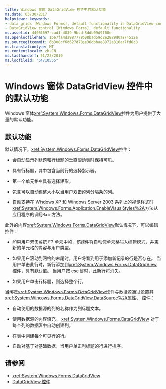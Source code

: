 ```yaml
---
title: Windows 窗体 DataGridView 控件中的默认功能
ms.date: 03/30/2017
helpviewer_keywords:
- data grids [Windows Forms], default functionality in DataGridView control
- DataGridView control [Windows Forms], default functionality
ms.assetid: 4405f697-cad1-4839-9bcd-8ddb09d9f00e
ms.openlocfilehash: 1b67fa4da987778b08bad59d2e2829d0a974512a
ms.sourcegitcommit: 6b308cf6d627d78ee36dbbae8972a310ac7fd6c8
ms.translationtype: MT
ms.contentlocale: zh-CN
ms.lasthandoff: 01/23/2019
ms.locfileid: "54710555"
---
```

# <a name="default-functionality-in-the-windows-forms-datagridview-control"></a>Windows 窗体 DataGridView 控件中的默认功能
Windows 窗体<xref:System.Windows.Forms.DataGridView>控件为用户提供了大量的默认功能。  
  
## <a name="default-functionality"></a>默认功能  
 默认情况下，<xref:System.Windows.Forms.DataGridView>控件：  
  
-   会自动显示列标题和行标题的垂直滚动表时保持可见。  
  
-   具有行标题，其中包含当前行的选择指示器。  
  
-   第一个单元格中具有选择矩形。  
  
-   包含可以自动调整大小以当用户双击的列分隔条的列。  
  
-   自动支持在 Windows XP 和 Windows Server 2003 系列上的视觉样式时<xref:System.Windows.Forms.Application.EnableVisualStyles%2A>方法从应用程序的调用`Main`方法。  
  
 此外的内容<xref:System.Windows.Forms.DataGridView>默认情况下，可以编辑控件：  
  
-   如果用户双击或按 F2 单元中的，该控件将自动使单元格进入编辑模式，并更新的单元格的内容与用户类型。  
  
-   如果用户滚动到网格的末尾时，用户将看到用于添加新记录的行是否存在。 当用户单击此行时，新行添加到<xref:System.Windows.Forms.DataGridView>控件，具有默认值。 当用户按 esc 键时，此新行将消失。  
  
-   如果用户单击行标题，则选择整个行。  
  
 当绑定<xref:System.Windows.Forms.DataGridView>控件与数据源通过设置其<xref:System.Windows.Forms.DataGridView.DataSource%2A>属性、 控件：  
  
-   自动使用的数据源的列的名称作为列标题文本。  
  
-   使用数据源的内容填充。 <xref:System.Windows.Forms.DataGridView> 对于每个列的数据源中自动创建列。  
  
-   在表中创建每个可见行的行。  
  
-   自动对基于对基础数据，当用户单击列标题的行进行排序。  
  
## <a name="see-also"></a>请参阅
- <xref:System.Windows.Forms.DataGridView>
- [DataGridView 控件](../../../../docs/framework/winforms/controls/datagridview-control-windows-forms.md)
